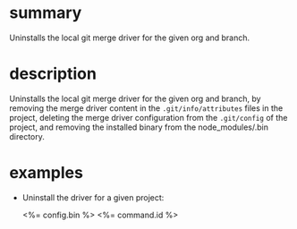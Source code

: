 # summary

Uninstalls the local git merge driver for the given org and branch.

# description

Uninstalls the local git merge driver for the given org and branch, by removing the merge driver content in the `.git/info/attributes` files in the project, deleting the merge driver configuration from the `.git/config` of the project, and removing the installed binary from the node_modules/.bin directory.

# examples

- Uninstall the driver for a given project:

  <%= config.bin %> <%= command.id %>

